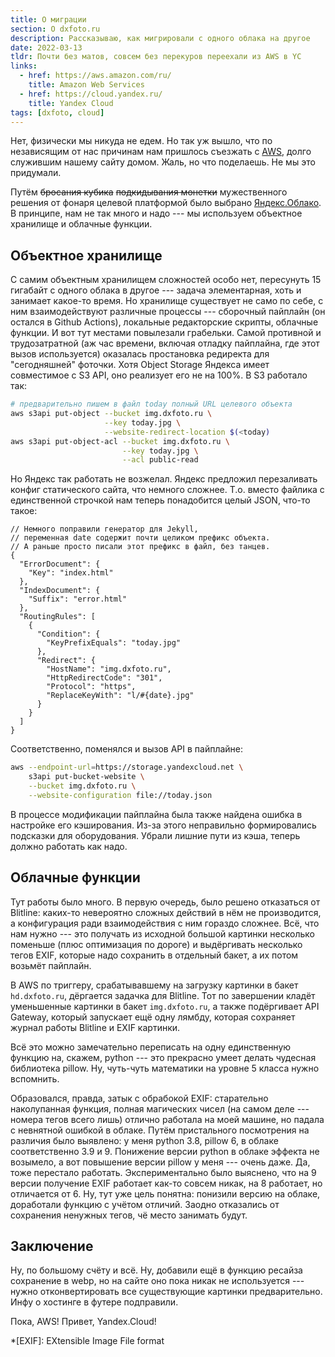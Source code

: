 ```yaml
---
title: О миграции
section: О dxfoto.ru
description: Рассказываю, как мигрировали с одного облака на другое
date: 2022-03-13
tldr: Почти без матов, совсем без перекуров переехали из AWS в YC
links:
  - href: https://aws.amazon.com/ru/
    title: Amazon Web Services
  - href: https://cloud.yandex.ru/
    title: Yandex Cloud
tags: [dxfoto, cloud]
---
```


Нет, физически мы никуда не едем. Но так уж вышло, что по независящим от нас причинам нам пришлось съезжать с [AWS](https://aws.amazon.com/ru/), долго служившим нашему сайту домом. Жаль, но что поделаешь. Не мы это придумали.

Путём <del>бросания кубика</del> <del>подкидывания монетки</del> мужественного решения от фонаря целевой платформой было выбрано [Яндекс.Облако](https://cloud.yandex.ru/). В принципе, нам не так много и надо --- мы используем объектное хранилище и облачные функции.

## Объектное хранилище

С самим объектным хранилищем сложностей особо нет, пересунуть 15 гигабайт с одного облака в другое --- задача элементарная, хоть и занимает какое-то время. Но хранилище существует не само по себе, с ним взаимодействуют различные процессы --- сборочный пайплайн (он остался в Github Actions), локальные редакторские скрипты, облачные функции. И вот тут местами повылезали грабельки. Самой противной и трудозатратной (аж час времени, включая отладку пайплайна, где этот вызов используется) оказалась простановка редиректа для "сегодняшней" фоточки. Хотя Object Storage Яндекса имеет совместимое с S3 API, оно реализует его не на 100%. В S3 работало так:

~~~ bash
# предварительно пишем в файл today полный URL целевого объекта
aws s3api put-object --bucket img.dxfoto.ru \
                     --key today.jpg \
                     --website-redirect-location $(<today)
aws s3api put-object-acl --bucket img.dxfoto.ru \
                         --key today.jpg \
                         --acl public-read
~~~

Но Яндекс так работать не возжелал. Яндекс предложил перезаливать конфиг статического сайта, что немного сложнее. Т.о. вместо файлика с единственной строчкой нам теперь понадобится целый JSON, что-то такое:

~~~ json-doc
// Немного поправили генератор для Jekyll,
// переменная date содержит почти целиком префикс объекта.
// А раньше просто писали этот префикс в файл, без танцев.
{
  "ErrorDocument": {
    "Key": "index.html"
  },
  "IndexDocument": {
    "Suffix": "error.html"
  },
  "RoutingRules": [
    {
      "Condition": {
        "KeyPrefixEquals": "today.jpg"
      },
      "Redirect": {
        "HostName": "img.dxfoto.ru",
        "HttpRedirectCode": "301",
        "Protocol": "https",
        "ReplaceKeyWith": "l/#{date}.jpg"
      }
    }
  ]
}
~~~

Соответственно, поменялся и вызов API в пайплайне:

~~~ bash
aws --endpoint-url=https://storage.yandexcloud.net \
    s3api put-bucket-website \
    --bucket img.dxfoto.ru \
    --website-configuration file://today.json
~~~

В процессе модификации пайплайна была также найдена ошибка в настройке его кэширования. Из-за этого неправильно формировались подсказки для оборудования. Убрали лишние пути из кэша, теперь должно работать как надо.

## Облачные функции

Тут работы было много. В первую очередь, было решено отказаться от Blitline: каких-то невероятно сложных действий в нём не производится, а конфигурация ради взаимодействия с ним гораздо сложнее. Всё, что нам нужно --- это получать из исходной большой картинки несколько поменьше (плюс оптимизация по дороге) и выдёргивать несколько тегов EXIF, которые надо сохранить в отдельный бакет, а их потом возьмёт пайплайн.

В AWS по триггеру, срабатывавшему на загрузку картинки в бакет `hd.dxfoto.ru`, дёргается задачка для Blitline. Тот по завершении кладёт уменьшенные картинки в бакет `img.dxfoto.ru`, а также подёргивает API Gateway, который запускает ещё одну лямбду, которая сохраняет журнал работы Blitline и EXIF картинки.

Всё это можно замечательно переписать на одну единственную функцию на, скажем, python --- это прекрасно умеет делать чудесная библиотека pillow. Ну, чуть-чуть математики на уровне 5 класса нужно вспомнить.

Образовался, правда, затык с обрабокой EXIF: старательно наколупанная функция, полная магических чисел (на самом деле --- номера тегов всего лишь) отлично работала на моей машине, но падала с невнятной ошибкой в облаке. Путём пристального посмотрения на различия было выявлено: у меня python 3.8, pillow 6, в облаке соответственно 3.9 и 9. Понижение версии python в облаке эффекта не возымело, а вот повышение версии pillow у меня --- очень даже. Да, тоже перестало работать. Экспериментально было выяснено, что на 9 версии получение EXIF работает как-то совсем никак, на 8 работает, но отличается от 6. Ну, тут уже цель понятна: понизили версию на облаке, доработали функцию с учётом отличий. Заодно отказались от сохранения ненужных тегов, чё место занимать будут.

## Заключение

Ну, по большому счёту и всё. Ну, добавили ещё в функцию ресайза сохранение в webp, но на сайте оно пока никак не используется --- нужно отконвертировать все существующие картинки предварительно. Инфу о хостинге в футере подправили.

Пока, AWS! Привет, Yandex.Cloud!

*[EXIF]: EXtensible Image File format